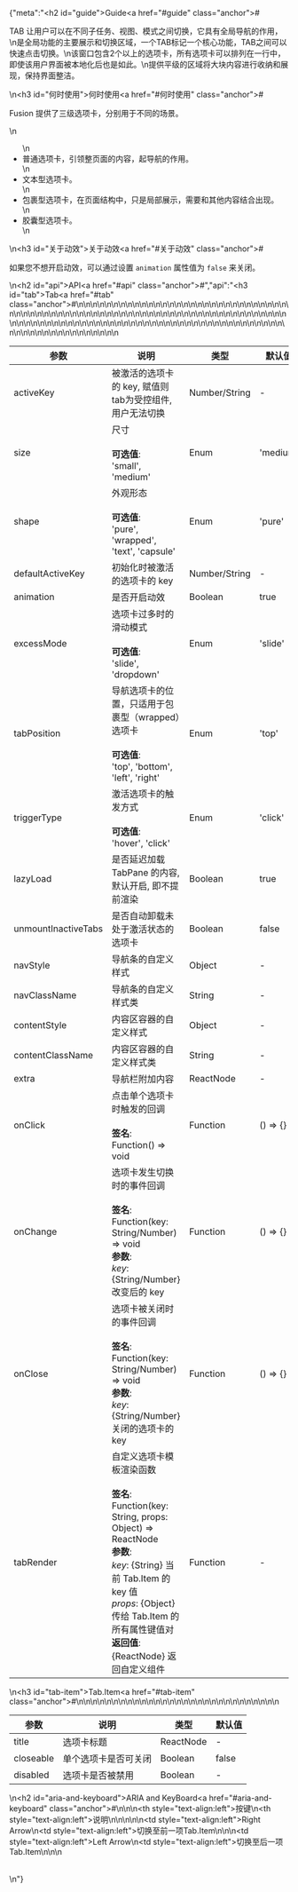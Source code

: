 {"meta":"<h2 id=\"guide\">Guide<a href=\"#guide\" class=\"anchor\">#</a></h2><p>TAB &#x8BA9;&#x7528;&#x6237;&#x53EF;&#x4EE5;&#x5728;&#x4E0D;&#x540C;&#x5B50;&#x4EFB;&#x52A1;&#x3001;&#x89C6;&#x56FE;&#x3001;&#x6A21;&#x5F0F;&#x4E4B;&#x95F4;&#x5207;&#x6362;&#xFF0C;&#x5B83;&#x5177;&#x6709;&#x5168;&#x5C40;&#x5BFC;&#x822A;&#x7684;&#x4F5C;&#x7528;&#xFF0C;\n&#x662F;&#x5168;&#x5C40;&#x529F;&#x80FD;&#x7684;&#x4E3B;&#x8981;&#x5C55;&#x793A;&#x548C;&#x5207;&#x6362;&#x533A;&#x57DF;&#xFF0C;&#x4E00;&#x4E2A;TAB&#x6807;&#x8BB0;&#x4E00;&#x4E2A;&#x6838;&#x5FC3;&#x529F;&#x80FD;&#xFF0C;TAB&#x4E4B;&#x95F4;&#x53EF;&#x4EE5;&#x5FEB;&#x901F;&#x70B9;&#x51FB;&#x5207;&#x6362;&#x3002;\n&#x8BE5;&#x7A97;&#x53E3;&#x5305;&#x542B;2&#x4E2A;&#x4EE5;&#x4E0A;&#x7684;&#x9009;&#x9879;&#x5361;&#xFF0C;&#x6240;&#x6709;&#x9009;&#x9879;&#x5361;&#x53EF;&#x4EE5;&#x6392;&#x5217;&#x5728;&#x4E00;&#x884C;&#x4E2D;&#xFF0C;&#x5373;&#x4F7F;&#x8BE5;&#x7528;&#x6237;&#x754C;&#x9762;&#x88AB;&#x672C;&#x5730;&#x5316;&#x540E;&#x4E5F;&#x662F;&#x5982;&#x6B64;&#x3002;\n&#x63D0;&#x4F9B;&#x5E73;&#x7EA7;&#x7684;&#x533A;&#x57DF;&#x5C06;&#x5927;&#x5757;&#x5185;&#x5BB9;&#x8FDB;&#x884C;&#x6536;&#x7EB3;&#x548C;&#x5C55;&#x73B0;&#xFF0C;&#x4FDD;&#x6301;&#x754C;&#x9762;&#x6574;&#x6D01;&#x3002;</p>\n<h3 id=\"&#x4F55;&#x65F6;&#x4F7F;&#x7528;\">&#x4F55;&#x65F6;&#x4F7F;&#x7528;<a href=\"#&#x4F55;&#x65F6;&#x4F7F;&#x7528;\" class=\"anchor\">#</a></h3><p>Fusion &#x63D0;&#x4F9B;&#x4E86;&#x4E09;&#x7EA7;&#x9009;&#x9879;&#x5361;&#xFF0C;&#x5206;&#x522B;&#x7528;&#x4E8E;&#x4E0D;&#x540C;&#x7684;&#x573A;&#x666F;&#x3002;</p>\n<ul>\n<li>&#x666E;&#x901A;&#x9009;&#x9879;&#x5361;&#xFF0C;&#x5F15;&#x9886;&#x6574;&#x9875;&#x9762;&#x7684;&#x5185;&#x5BB9;&#xFF0C;&#x8D77;&#x5BFC;&#x822A;&#x7684;&#x4F5C;&#x7528;&#x3002;</li>\n<li>&#x6587;&#x672C;&#x578B;&#x9009;&#x9879;&#x5361;&#x3002;</li>\n<li>&#x5305;&#x88F9;&#x578B;&#x9009;&#x9879;&#x5361;&#xFF0C;&#x5728;&#x9875;&#x9762;&#x7ED3;&#x6784;&#x4E2D;&#xFF0C;&#x53EA;&#x662F;&#x5C40;&#x90E8;&#x5C55;&#x793A;&#xFF0C;&#x9700;&#x8981;&#x548C;&#x5176;&#x4ED6;&#x5185;&#x5BB9;&#x7ED3;&#x5408;&#x51FA;&#x73B0;&#x3002;</li>\n<li>&#x80F6;&#x56CA;&#x578B;&#x9009;&#x9879;&#x5361;&#x3002;</li>\n</ul>\n<h3 id=\"&#x5173;&#x4E8E;&#x52A8;&#x6548;\">&#x5173;&#x4E8E;&#x52A8;&#x6548;<a href=\"#&#x5173;&#x4E8E;&#x52A8;&#x6548;\" class=\"anchor\">#</a></h3><p>&#x5982;&#x679C;&#x60A8;&#x4E0D;&#x60F3;&#x5F00;&#x542F;&#x52A8;&#x6548;&#xFF0C;&#x53EF;&#x4EE5;&#x901A;&#x8FC7;&#x8BBE;&#x7F6E; <code>animation</code> &#x5C5E;&#x6027;&#x503C;&#x4E3A; <code>false</code> &#x6765;&#x5173;&#x95ED;&#x3002;</p>\n<h2 id=\"api\">API<a href=\"#api\" class=\"anchor\">#</a></h2>","api":"<h3 id=\"tab\">Tab<a href=\"#tab\" class=\"anchor\">#</a></h3><table>\n<thead>\n<tr>\n<th>&#x53C2;&#x6570;</th>\n<th>&#x8BF4;&#x660E;</th>\n<th>&#x7C7B;&#x578B;</th>\n<th>&#x9ED8;&#x8BA4;&#x503C;</th>\n</tr>\n</thead>\n<tbody>\n<tr>\n<td>activeKey</td>\n<td>&#x88AB;&#x6FC0;&#x6D3B;&#x7684;&#x9009;&#x9879;&#x5361;&#x7684; key, &#x8D4B;&#x503C;&#x5219;tab&#x4E3A;&#x53D7;&#x63A7;&#x7EC4;&#x4EF6;, &#x7528;&#x6237;&#x65E0;&#x6CD5;&#x5207;&#x6362;</td>\n<td>Number/String</td>\n<td>-</td>\n</tr>\n<tr>\n<td>size</td>\n<td>&#x5C3A;&#x5BF8;<br><br><strong>&#x53EF;&#x9009;&#x503C;</strong>:<br>&apos;small&apos;, &apos;medium&apos;</td>\n<td>Enum</td>\n<td>&apos;medium&apos;</td>\n</tr>\n<tr>\n<td>shape</td>\n<td>&#x5916;&#x89C2;&#x5F62;&#x6001;<br><br><strong>&#x53EF;&#x9009;&#x503C;</strong>:<br>&apos;pure&apos;, &apos;wrapped&apos;, &apos;text&apos;, &apos;capsule&apos;</td>\n<td>Enum</td>\n<td>&apos;pure&apos;</td>\n</tr>\n<tr>\n<td>defaultActiveKey</td>\n<td>&#x521D;&#x59CB;&#x5316;&#x65F6;&#x88AB;&#x6FC0;&#x6D3B;&#x7684;&#x9009;&#x9879;&#x5361;&#x7684; key</td>\n<td>Number/String</td>\n<td>-</td>\n</tr>\n<tr>\n<td>animation</td>\n<td>&#x662F;&#x5426;&#x5F00;&#x542F;&#x52A8;&#x6548;</td>\n<td>Boolean</td>\n<td>true</td>\n</tr>\n<tr>\n<td>excessMode</td>\n<td>&#x9009;&#x9879;&#x5361;&#x8FC7;&#x591A;&#x65F6;&#x7684;&#x6ED1;&#x52A8;&#x6A21;&#x5F0F;<br><br><strong>&#x53EF;&#x9009;&#x503C;</strong>:<br>&apos;slide&apos;, &apos;dropdown&apos;</td>\n<td>Enum</td>\n<td>&apos;slide&apos;</td>\n</tr>\n<tr>\n<td>tabPosition</td>\n<td>&#x5BFC;&#x822A;&#x9009;&#x9879;&#x5361;&#x7684;&#x4F4D;&#x7F6E;&#xFF0C;&#x53EA;&#x9002;&#x7528;&#x4E8E;&#x5305;&#x88F9;&#x578B;&#xFF08;wrapped&#xFF09;&#x9009;&#x9879;&#x5361;<br><br><strong>&#x53EF;&#x9009;&#x503C;</strong>:<br>&apos;top&apos;, &apos;bottom&apos;, &apos;left&apos;, &apos;right&apos;</td>\n<td>Enum</td>\n<td>&apos;top&apos;</td>\n</tr>\n<tr>\n<td>triggerType</td>\n<td>&#x6FC0;&#x6D3B;&#x9009;&#x9879;&#x5361;&#x7684;&#x89E6;&#x53D1;&#x65B9;&#x5F0F;<br><br><strong>&#x53EF;&#x9009;&#x503C;</strong>:<br>&apos;hover&apos;, &apos;click&apos;</td>\n<td>Enum</td>\n<td>&apos;click&apos;</td>\n</tr>\n<tr>\n<td>lazyLoad</td>\n<td>&#x662F;&#x5426;&#x5EF6;&#x8FDF;&#x52A0;&#x8F7D; TabPane &#x7684;&#x5185;&#x5BB9;, &#x9ED8;&#x8BA4;&#x5F00;&#x542F;, &#x5373;&#x4E0D;&#x63D0;&#x524D;&#x6E32;&#x67D3;</td>\n<td>Boolean</td>\n<td>true</td>\n</tr>\n<tr>\n<td>unmountInactiveTabs</td>\n<td>&#x662F;&#x5426;&#x81EA;&#x52A8;&#x5378;&#x8F7D;&#x672A;&#x5904;&#x4E8E;&#x6FC0;&#x6D3B;&#x72B6;&#x6001;&#x7684;&#x9009;&#x9879;&#x5361;</td>\n<td>Boolean</td>\n<td>false</td>\n</tr>\n<tr>\n<td>navStyle</td>\n<td>&#x5BFC;&#x822A;&#x6761;&#x7684;&#x81EA;&#x5B9A;&#x4E49;&#x6837;&#x5F0F;</td>\n<td>Object</td>\n<td>-</td>\n</tr>\n<tr>\n<td>navClassName</td>\n<td>&#x5BFC;&#x822A;&#x6761;&#x7684;&#x81EA;&#x5B9A;&#x4E49;&#x6837;&#x5F0F;&#x7C7B;</td>\n<td>String</td>\n<td>-</td>\n</tr>\n<tr>\n<td>contentStyle</td>\n<td>&#x5185;&#x5BB9;&#x533A;&#x5BB9;&#x5668;&#x7684;&#x81EA;&#x5B9A;&#x4E49;&#x6837;&#x5F0F;</td>\n<td>Object</td>\n<td>-</td>\n</tr>\n<tr>\n<td>contentClassName</td>\n<td>&#x5185;&#x5BB9;&#x533A;&#x5BB9;&#x5668;&#x7684;&#x81EA;&#x5B9A;&#x4E49;&#x6837;&#x5F0F;&#x7C7B;</td>\n<td>String</td>\n<td>-</td>\n</tr>\n<tr>\n<td>extra</td>\n<td>&#x5BFC;&#x822A;&#x680F;&#x9644;&#x52A0;&#x5185;&#x5BB9;</td>\n<td>ReactNode</td>\n<td>-</td>\n</tr>\n<tr>\n<td>onClick</td>\n<td>&#x70B9;&#x51FB;&#x5355;&#x4E2A;&#x9009;&#x9879;&#x5361;&#x65F6;&#x89E6;&#x53D1;&#x7684;&#x56DE;&#x8C03;<br><br><strong>&#x7B7E;&#x540D;</strong>:<br>Function() =&gt; void</td>\n<td>Function</td>\n<td>() =&gt; {}</td>\n</tr>\n<tr>\n<td>onChange</td>\n<td>&#x9009;&#x9879;&#x5361;&#x53D1;&#x751F;&#x5207;&#x6362;&#x65F6;&#x7684;&#x4E8B;&#x4EF6;&#x56DE;&#x8C03;<br><br><strong>&#x7B7E;&#x540D;</strong>:<br>Function(key: String/Number) =&gt; void<br><strong>&#x53C2;&#x6570;</strong>:<br><em>key</em>: {String/Number} &#x6539;&#x53D8;&#x540E;&#x7684; key</td>\n<td>Function</td>\n<td>() =&gt; {}</td>\n</tr>\n<tr>\n<td>onClose</td>\n<td>&#x9009;&#x9879;&#x5361;&#x88AB;&#x5173;&#x95ED;&#x65F6;&#x7684;&#x4E8B;&#x4EF6;&#x56DE;&#x8C03;<br><br><strong>&#x7B7E;&#x540D;</strong>:<br>Function(key: String/Number) =&gt; void<br><strong>&#x53C2;&#x6570;</strong>:<br><em>key</em>: {String/Number} &#x5173;&#x95ED;&#x7684;&#x9009;&#x9879;&#x5361;&#x7684; key</td>\n<td>Function</td>\n<td>() =&gt; {}</td>\n</tr>\n<tr>\n<td>tabRender</td>\n<td>&#x81EA;&#x5B9A;&#x4E49;&#x9009;&#x9879;&#x5361;&#x6A21;&#x677F;&#x6E32;&#x67D3;&#x51FD;&#x6570;<br><br><strong>&#x7B7E;&#x540D;</strong>:<br>Function(key: String, props: Object) =&gt; ReactNode<br><strong>&#x53C2;&#x6570;</strong>:<br><em>key</em>: {String} &#x5F53;&#x524D; Tab.Item &#x7684; key &#x503C;<br><em>props</em>: {Object} &#x4F20;&#x7ED9; Tab.Item &#x7684;&#x6240;&#x6709;&#x5C5E;&#x6027;&#x952E;&#x503C;&#x5BF9;<br><strong>&#x8FD4;&#x56DE;&#x503C;</strong>:<br>{ReactNode} &#x8FD4;&#x56DE;&#x81EA;&#x5B9A;&#x4E49;&#x7EC4;&#x4EF6;<br></td>\n<td>Function</td>\n<td>-</td>\n</tr>\n</tbody>\n</table>\n<h3 id=\"tab-item\">Tab.Item<a href=\"#tab-item\" class=\"anchor\">#</a></h3><table>\n<thead>\n<tr>\n<th>&#x53C2;&#x6570;</th>\n<th>&#x8BF4;&#x660E;</th>\n<th>&#x7C7B;&#x578B;</th>\n<th>&#x9ED8;&#x8BA4;&#x503C;</th>\n</tr>\n</thead>\n<tbody>\n<tr>\n<td>title</td>\n<td>&#x9009;&#x9879;&#x5361;&#x6807;&#x9898;</td>\n<td>ReactNode</td>\n<td>-</td>\n</tr>\n<tr>\n<td>closeable</td>\n<td>&#x5355;&#x4E2A;&#x9009;&#x9879;&#x5361;&#x662F;&#x5426;&#x53EF;&#x5173;&#x95ED;</td>\n<td>Boolean</td>\n<td>false</td>\n</tr>\n<tr>\n<td>disabled</td>\n<td>&#x9009;&#x9879;&#x5361;&#x662F;&#x5426;&#x88AB;&#x7981;&#x7528;</td>\n<td>Boolean</td>\n<td>-</td>\n</tr>\n</tbody>\n</table>\n<h2 id=\"aria-and-keyboard\">ARIA and KeyBoard<a href=\"#aria-and-keyboard\" class=\"anchor\">#</a></h2><table>\n<thead>\n<tr>\n<th style=\"text-align:left\">&#x6309;&#x952E;</th>\n<th style=\"text-align:left\">&#x8BF4;&#x660E;</th>\n</tr>\n</thead>\n<tbody>\n<tr>\n<td style=\"text-align:left\">Right Arrow</td>\n<td style=\"text-align:left\">&#x5207;&#x6362;&#x81F3;&#x524D;&#x4E00;&#x9879;Tab.Item</td>\n</tr>\n<tr>\n<td style=\"text-align:left\">Left Arrow</td>\n<td style=\"text-align:left\">&#x5207;&#x6362;&#x81F3;&#x540E;&#x4E00;&#x9879;Tab.Item</td>\n</tr>\n</tbody>\n</table>\n"}